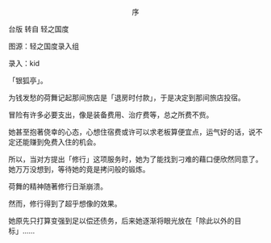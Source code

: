 <p align="center">序</p>

台版 转自 轻之国度

图源：轻之国度录入组

录入：kid

「银狐亭」。

为钱发愁的荷舞记起那间旅店是「退房时付款」，于是决定到那间旅店投宿。

冒险有许多必要支出，像是装备费用、治疗费等，总之所费不赀。

她甚至抱著侥幸的心态，心想住宿费或许可以求老板算便宜点，运气好的话，说不定还能赚到免费入住的机会。

所以，当对方提出「修行」这项服务时，她为了能找到刁难的藉口便欣然同意了。她万万没想到，等待她的竟是拷问般的锻炼。

荷舞的精神随著修行日渐崩溃。

然而，修行得到了超乎想像的效果。

她原先只打算变强到足以偿还债务，后来她逐渐将眼光放在「除此以外的目标」……

